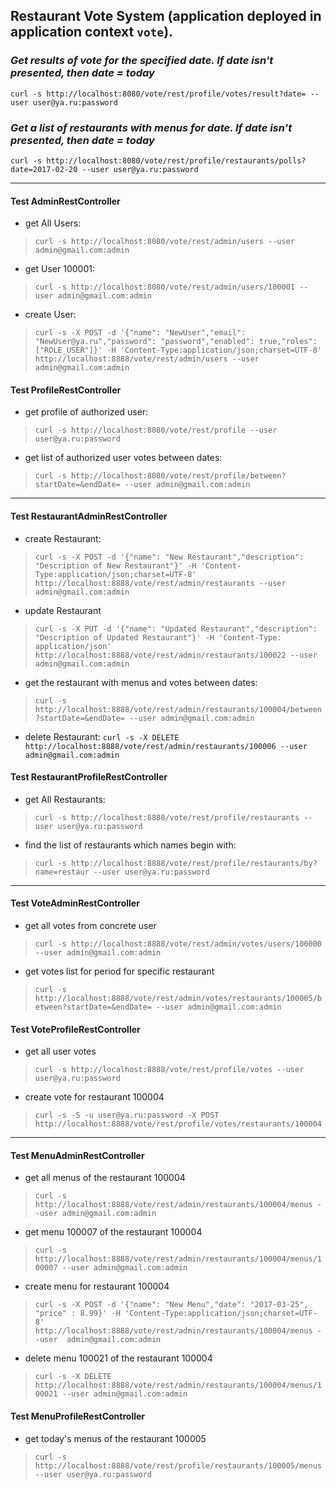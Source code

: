 ## Restaurant Vote System (application deployed in application context `vote`). ##

### *Get results of vote for the specified date. If date isn't presented, then date = today*
`curl -s http://localhost:8080/vote/rest/profile/votes/result?date= --user user@ya.ru:password`

### *Get a list of restaurants with menus for date. If date isn't presented, then date = today*
`curl -s http://localhost:8080/vote/rest/profile/restaurants/polls?date=2017-02-20 --user user@ya.ru:password`

----------

#### Test AdminRestController

- get All Users:
    
> `curl -s http://localhost:8080/vote/rest/admin/users --user admin@gmail.com:admin`

- get User 100001:
    
> `curl -s http://localhost:8080/vote/rest/admin/users/100001 --user admin@gmail.com:admin`

- create User:
    
> `curl -s -X POST -d '{"name": "NewUser","email": "NewUser@ya.ru","password": "password","enabled": true,"roles":["ROLE_USER"]}' -H 'Content-Type:application/json;charset=UTF-8' http://localhost:8888/vote/rest/admin/users --user admin@gmail.com:admin`

#### Test ProfileRestController

- get profile of authorized user:
    
> `curl -s http://localhost:8080/vote/rest/profile --user user@ya.ru:password`

- get list of authorized user votes between dates:
    
> `curl -s http://localhost:8080/vote/rest/profile/between?startDate=&endDate= --user admin@gmail.com:admin`

----------

#### Test RestaurantAdminRestController

- create Restaurant:
    
> `curl -s -X POST -d '{"name": "New Restaurant","description": "Description of New Restaurant"}' -H 'Content-Type:application/json;charset=UTF-8' http://localhost:8888/vote/rest/admin/restaurants --user  admin@gmail.com:admin`

-  update Restaurant
> `curl -s -X PUT -d '{"name": "Updated Restaurant","description": "Description of Updated Restaurant"}' -H 'Content-Type: application/json' http://localhost:8888/vote/rest/admin/restaurants/100022 --user admin@gmail.com:admin`

- get the restaurant with menus and votes between dates:

> `curl -s http://localhost:8888/vote/rest/admin/restaurants/100004/between?startDate=&endDate= --user admin@gmail.com:admin`

- delete Restaurant:
`curl -s -X DELETE http://localhost:8888/vote/rest/admin/restaurants/100006 --user admin@gmail.com:admin`

#### Test RestaurantProfileRestController

- get All Restaurants:
    
> `curl -s http://localhost:8888/vote/rest/profile/restaurants --user user@ya.ru:password`

- find the list of restaurants which names begin with:
    
> `curl -s http://localhost:8888/vote/rest/profile/restaurants/by?name=restaur --user user@ya.ru:password`

----------

#### Test VoteAdminRestController

- get all votes from concrete user

> `curl -s http://localhost:8888/vote/rest/admin/votes/users/100000 --user admin@gmail.com:admin`

- get votes list for period for specific restaurant

> `curl -s http://localhost:8888/vote/rest/admin/votes/restaurants/100005/between?startDate=&endDate= --user admin@gmail.com:admin`

#### Test VoteProfileRestController

- get all user votes

> `curl -s http://localhost:8888/vote/rest/profile/votes --user user@ya.ru:password`

- create vote for restaurant 100004

> `curl -s -S -u user@ya.ru:password -X POST http://localhost:8888/vote/rest/profile/votes/restaurants/100004`

----------

#### Test MenuAdminRestController

- get all menus of the restaurant 100004

> `curl -s http://localhost:8888/vote/rest/admin/restaurants/100004/menus --user admin@gmail.com:admin`

- get menu 100007 of the restaurant 100004

> `curl -s http://localhost:8888/vote/rest/admin/restaurants/100004/menus/100007 --user admin@gmail.com:admin`

- create menu for restaurant 100004

> `curl -s -X POST -d '{"name": "New Menu","date": "2017-03-25", "price" : 8.99}' -H 'Content-Type:application/json;charset=UTF-8' http://localhost:8888/vote/rest/admin/restaurants/100004/menus --user  admin@gmail.com:admin`

- delete menu 100021 of the restaurant 100004

> `curl -s -X DELETE http://localhost:8888/vote/rest/admin/restaurants/100004/menus/100021 --user admin@gmail.com:admin`

#### Test MenuProfileRestController

- get today's menus of the restaurant 100005

> `curl -s http://localhost:8888/vote/rest/profile/restaurants/100005/menus --user user@ya.ru:password`